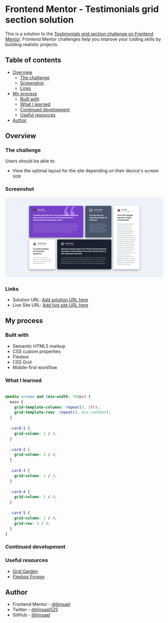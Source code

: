 # Frontend Mentor - Testimonials grid section solution

This is a solution to the [Testimonials grid section challenge on Frontend Mentor](https://www.frontendmentor.io/challenges/testimonials-grid-section-Nnw6J7Un7). Frontend Mentor challenges help you improve your coding skills by building realistic projects.

## Table of contents

- [Overview](#overview)
  - [The challenge](#the-challenge)
  - [Screenshot](#screenshot)
  - [Links](#links)
- [My process](#my-process)
  - [Built with](#built-with)
  - [What I learned](#what-i-learned)
  - [Continued development](#continued-development)
  - [Useful resources](#useful-resources)
- [Author](#author)

## Overview

### The challenge

Users should be able to:

- View the optimal layout for the site depending on their device's screen size

### Screenshot

![Testimonials grid section](./screenshot.png)

### Links

- Solution URL: [Add solution URL here](https://your-solution-url.com)
- Live Site URL: [Add live site URL here](https://your-live-site-url.com)

## My process

### Built with

- Semantic HTML5 markup
- CSS custom properties
- Flexbox
- CSS Grid
- Mobile-first workflow

### What I learned

```css

@media screen and (min-width: 768px) {
  main {
    grid-template-columns: repeat(3, 1fr);
    grid-template-rows: repeat(3, min-content);
  }

  .card-1 {
    grid-column: 1 / 3;
  }

  .card-2 {
    grid-column: 3 / 4;
  }

  .card-3 {
    grid-column: 1 / 2;
  }

  .card-4 {
    grid-column: 2 / 4;
  }

  .card-5 {
    grid-column: 1 / 4;
    grid-row: 3 / 4;
  }
}

```

### Continued development

### Useful resources

- [Grid Garden](https://cssgridgarden.com/)
- [Flexbox Froggy](https://flexboxfroggy.com/)
## Author

- Frontend Mentor - [@limsael](https://www.frontendmentor.io/profile/limsael)
- Twitter - [@limsael525](https://www.twitter.com/limsael525)
- GitHub - [@limsael](https://www.github.com/limsael)

